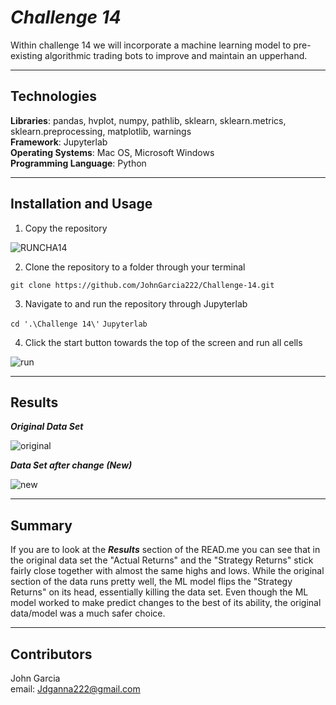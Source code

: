 # ***Challenge 14***

Within challenge 14 we will incorporate a machine learning model to pre-existing algorithmic trading bots to improve and maintain an upperhand.

----------------------------

## Technologies

__Libraries__: pandas, hvplot, numpy, pathlib, sklearn, sklearn.metrics, sklearn.preprocessing, matplotlib, warnings   
__Framework__: Jupyterlab  
__Operating Systems__: Mac OS, Microsoft Windows  
__Programming Language__: Python  

-----------------------------

## Installation and Usage

1. Copy the repository

![RUNCHA14](https://github.com/JohnGarcia222/Challenge-14/assets/127170402/5268676d-8460-4f9e-9e00-3904225fd1c2)

2. Clone the repository to a folder through your terminal

```git clone https://github.com/JohnGarcia222/Challenge-14.git```

3. Navigate to and run the repository through Jupyterlab

```cd '.\Challenge 14\'```
```Jupyterlab```

4. Click the start button towards the top of the screen and run all cells

![run](https://github.com/JohnGarcia222/Challenge-14/assets/127170402/8f7f8f19-4d06-4304-a324-a3e06359ba3f)

----------------------------

## Results

***Original Data Set***

![original](https://github.com/JohnGarcia222/Challenge-14/assets/127170402/fa9da29e-006a-4732-b590-7b49d887d1ff)

***Data Set after change (New)***

![new](https://github.com/JohnGarcia222/Challenge-14/assets/127170402/247e8d10-9cb7-471c-95ba-7e94a6169e59)

------------------------------

## Summary

If you are to look at the ***Results*** section of the READ.me you can see that in the original data set the "Actual Returns" and the "Strategy Returns" stick fairly close together with almost the same highs and lows. While the original section of the data runs pretty well, the ML model flips the "Strategy Returns" on its head, essentially killing the data set. Even though the ML model worked to make predict changes to the best of its ability, the original data/model was a much safer choice.

---------------------------------

## Contributors

John Garcia  
email: Jdganna222@gmail.com
